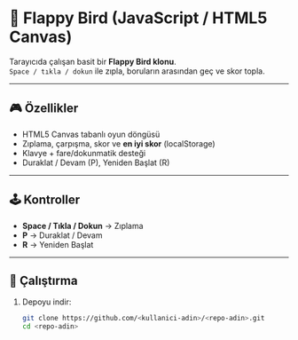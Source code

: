 # 🐤 Flappy Bird (JavaScript / HTML5 Canvas)

Tarayıcıda çalışan basit bir **Flappy Bird klonu**.  
`Space / tıkla / dokun` ile zıpla, boruların arasından geç ve skor topla.

---

## 🎮 Özellikler
- HTML5 Canvas tabanlı oyun döngüsü
- Zıplama, çarpışma, skor ve **en iyi skor** (localStorage)
- Klavye + fare/dokunmatik desteği
- Duraklat / Devam (P), Yeniden Başlat (R)

---

## 🕹️ Kontroller
- **Space / Tıkla / Dokun** → Zıplama  
- **P** → Duraklat / Devam  
- **R** → Yeniden Başlat  

---

## 🚀 Çalıştırma

1. Depoyu indir:  
   ```bash
   git clone https://github.com/<kullanici-adin>/<repo-adin>.git
   cd <repo-adin>
